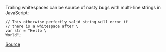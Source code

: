 
Trailing whitespaces can be source of nasty bugs with multi-line strings in JavaScript:

    // This otherwise perfectly valid string will error if
    // there is a whitespace after \
    var str = "Hello \
    World";

[Source](http://www.jshint.com/docs/options/#trailing)
      
